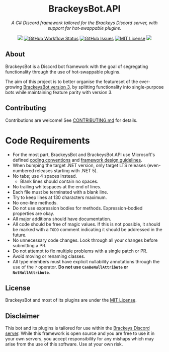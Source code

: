 <h1 align="center">BrackeysBot.API</h1>
<p align="center"><i>A C# Discord framework tailored for the Brackeys Discord server, with support for hot-swappable plugins.</i></p>
<p align="center">
<a href="https://github.com/oliverbooth/BrackeysBot.API/releases"><img src="https://img.shields.io/github/v/release/oliverbooth/BrackeysBot?include_prereleases"></a>
<a href="https://github.com/oliverbooth/BrackeysBot.API/actions?query=workflow%3A%22.NET%22"><img src="https://img.shields.io/github/workflow/status/oliverbooth/BrackeysBot.API/.NET" alt="GitHub Workflow Status" title="GitHub Workflow Status"></a>
<a href="https://github.com/oliverbooth/BrackeysBot.API/issues"><img src="https://img.shields.io/github/issues/oliverbooth/BrackeysBot" alt="GitHub Issues" title="GitHub Issues"></a>
<a href="https://github.com/oliverbooth/BrackeysBot.API/blob/main/LICENSE.md"><img src="https://img.shields.io/github/license/oliverbooth/BrackeysBot" alt="MIT License" title="MIT License"></a>
<a href="https://discord.gg/brackeys"><img src="https://discordapp.com/api/guilds/243005537342586880/widget.png?style=shield"></a>
</p>

## About
BrackeysBot is a Discord bot framework with the goal of segregating functionality through the use of hot-swappable plugins.

The aim of this project is to better organise the featureset of the ever-growing [BrackeysBot version 3](https://github.com/yiliansource/brackeys-bot/), by splitting functionality into single-purpose bots while maintaining feature parity with version 3.

## Contributing
Contributions are welcome! See [CONTRIBUTING.md](CONTRIBUTING.md) for details.

# Code Requirements
* For the most part, BrackeysBot and BrackeysBot.API use Microsoft's defined [coding conventions](https://docs.microsoft.com/en-us/dotnet/csharp/fundamentals/coding-style/coding-conventions) and [framework design guidelines](https://docs.microsoft.com/en-us/dotnet/standard/design-guidelines/).
* When bumping the target .NET version, only target LTS releases (even-numbered releases starting with .NET 5).
* No tabs; use 4 spaces instead.
    * Blank lines should contain no spaces.
* No trailing whitespaces at the end of lines.
* Each file must be terminated with a blank line.
* Try to keep lines at 130 characters maximum.
* No one-line methods.
* Do not use expression bodies for methods. Expression-bodied properties are okay.
* All major additions should have documentation.
* All code should be free of magic values. If this is not possible, it should be marked with a `TODO` comment indicating it should be addressed in the future.
* No unnecessary code changes. Look through all your changes before submitting a PR.
* Do not attempt to fix multiple problems with a single patch or PR.
* Avoid moving or renaming classes.
* All type members must have explicit nullability annotations through the use of the `?` operator. **Do not use `CanBeNullAttribute` or `NotNullAttribute`**.

## License
BrackeysBot and most of its plugins are under the [MIT License](LICENSE.md).

## Disclaimer
This bot and its plugins is tailored for use within the [Brackeys Discord server](https://discord.gg/brackeys). While this framework is open source and you are free to use it in your own servers, you accept responsibility for any mishaps which may arise from the use of this software. Use at your own risk.
